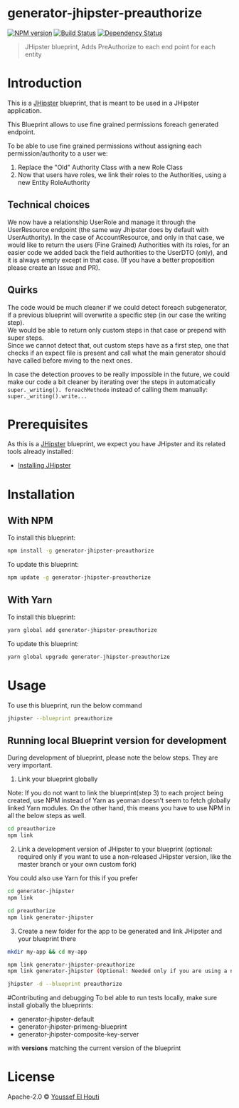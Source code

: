 # generator-jhipster-preauthorize
[![NPM version][npm-image]][npm-url] [![Build Status][travis-image]][travis-url] [![Dependency Status][daviddm-image]][daviddm-url]
> JHipster blueprint, Adds PreAuthorize to each end point for each entity

# Introduction

This is a [JHipster](https://www.jhipster.tech/) blueprint, that is meant to be used in a JHipster application.

This Blueprint allows to use fine grained permissions foreach generated endpoint.

To be able to use fine grained permissions without assigning each permission/authority to a user we:
1. Replace the "Old" Authority Class with a new Role Class
2. Now that users have roles, we link their roles to the Authorities, using a new Entity RoleAuthority

## Technical choices
We now have a relationship UserRole and manage it through the UserResource endpoint (the same way Jhipster does by default with UserAuthority).
In the case of AccountResource, and only in that case, we would like to return the users (Fine Grained) Authorities with its roles, for an easier code we added back the field authorities to the UserDTO (only), and it is always empty except in that case.
(If you have a better proposition please create an Issue and PR).

## Quirks
The code would be much cleaner if we could detect foreach subgenerator, if a previous blueprint will overwrite a specific step (in our case the writing step).  
We would be able to return only custom steps in that case or prepend with super steps.  
Since we cannot detect that, out custom steps have as a first step, one that checks if an expect file is present and call what the main generator should have called before mving to the next ones.

In case the detection prooves to be really impossible in the future, we could make our code a bit cleaner by iterating over the steps in automatically `super._writing(). foreachMethode` instead of calling them manually: `super._writing().write...` 

# Prerequisites

As this is a [JHipster](https://www.jhipster.tech/) blueprint, we expect you have JHipster and its related tools already installed:

- [Installing JHipster](https://www.jhipster.tech/installation/)

# Installation

## With NPM

To install this blueprint:

```bash
npm install -g generator-jhipster-preauthorize
```

To update this blueprint:

```bash
npm update -g generator-jhipster-preauthorize
```

## With Yarn

To install this blueprint:

```bash
yarn global add generator-jhipster-preauthorize
```

To update this blueprint:

```bash
yarn global upgrade generator-jhipster-preauthorize
```

# Usage

To use this blueprint, run the below command

```bash
jhipster --blueprint preauthorize
```


## Running local Blueprint version for development

During development of blueprint, please note the below steps. They are very important.

1. Link your blueprint globally 

Note: If you do not want to link the blueprint(step 3) to each project being created, use NPM instead of Yarn as yeoman doesn't seem to fetch globally linked Yarn modules. On the other hand, this means you have to use NPM in all the below steps as well.

```bash
cd preauthorize
npm link
```

2. Link a development version of JHipster to your blueprint (optional: required only if you want to use a non-released JHipster version, like the master branch or your own custom fork)

You could also use Yarn for this if you prefer

```bash
cd generator-jhipster
npm link

cd preauthorize
npm link generator-jhipster
```

3. Create a new folder for the app to be generated and link JHipster and your blueprint there

```bash
mkdir my-app && cd my-app

npm link generator-jhipster-preauthorize
npm link generator-jhipster (Optional: Needed only if you are using a non-released JHipster version)

jhipster -d --blueprint preauthorize

```

#Contributing and debugging
To bel able to run tests locally, make sure install globally the blueprints:
- generator-jhipster-default
- generator-jhipster-primeng-blueprint
- generator-jhipster-composite-key-server

with **versions** matching the current version of the blueprint 

# License

Apache-2.0 © [Youssef El Houti](https://tailosoft.com)


[npm-image]: https://img.shields.io/npm/v/generator-jhipster-preauthorize.svg
[npm-url]: https://npmjs.org/package/generator-jhipster-preauthorize
[travis-image]: https://travis-ci.org/tailosoft/generator-jhipster-preauthorize.svg?branch=master
[travis-url]: https://travis-ci.org/tailosoft/generator-jhipster-preauthorize
[daviddm-image]: https://david-dm.org/tailosoft/generator-jhipster-preauthorize.svg?theme=shields.io
[daviddm-url]: https://david-dm.org/tailosoft/generator-jhipster-preauthorize
